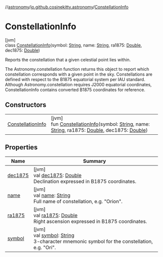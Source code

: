 //[astronomy](../../../index.md)/[io.github.cosinekitty.astronomy](../index.md)/[ConstellationInfo](index.md)

# ConstellationInfo

[jvm]\
class [ConstellationInfo](index.md)(symbol: [String](https://kotlinlang.org/api/latest/jvm/stdlib/kotlin/-string/index.html), name: [String](https://kotlinlang.org/api/latest/jvm/stdlib/kotlin/-string/index.html), ra1875: [Double](https://kotlinlang.org/api/latest/jvm/stdlib/kotlin/-double/index.html), dec1875: [Double](https://kotlinlang.org/api/latest/jvm/stdlib/kotlin/-double/index.html))

Reports the constellation that a given celestial point lies within.

The Astronomy.constellation function returns this object to report which constellation corresponds with a given point in the sky. Constellations are defined with respect to the B1875 equatorial system per IAU standard. Although Astronomy.constellation requires J2000 equatorial coordinates, ConstellationInfo contains converted B1875 coordinates for reference.

## Constructors

| | |
|---|---|
| [ConstellationInfo](-constellation-info.md) | [jvm]<br>fun [ConstellationInfo](-constellation-info.md)(symbol: [String](https://kotlinlang.org/api/latest/jvm/stdlib/kotlin/-string/index.html), name: [String](https://kotlinlang.org/api/latest/jvm/stdlib/kotlin/-string/index.html), ra1875: [Double](https://kotlinlang.org/api/latest/jvm/stdlib/kotlin/-double/index.html), dec1875: [Double](https://kotlinlang.org/api/latest/jvm/stdlib/kotlin/-double/index.html)) |

## Properties

| Name | Summary |
|---|---|
| [dec1875](dec1875.md) | [jvm]<br>val [dec1875](dec1875.md): [Double](https://kotlinlang.org/api/latest/jvm/stdlib/kotlin/-double/index.html)<br>Declination expressed in B1875 coordinates. |
| [name](name.md) | [jvm]<br>val [name](name.md): [String](https://kotlinlang.org/api/latest/jvm/stdlib/kotlin/-string/index.html)<br>Full name of constellation, e.g. "Orion". |
| [ra1875](ra1875.md) | [jvm]<br>val [ra1875](ra1875.md): [Double](https://kotlinlang.org/api/latest/jvm/stdlib/kotlin/-double/index.html)<br>Right ascension expressed in B1875 coordinates. |
| [symbol](symbol.md) | [jvm]<br>val [symbol](symbol.md): [String](https://kotlinlang.org/api/latest/jvm/stdlib/kotlin/-string/index.html)<br>3-character mnemonic symbol for the constellation, e.g. "Ori". |
